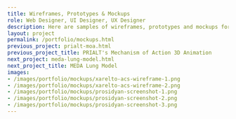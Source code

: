 ```yaml
---
title: Wireframes, Prototypes & Mockups
role: Web Designer, UI Designer, UX Designer
description: Here are samples of wireframes, prototypes and mockups for various clients. I created wireframes and prototypes in Omnigraffle, inVision, Illustrator, Photoshop HTML, CSS and bootstrap. Please contact me for more samples, as many concepts are not shown due to confidentiality.
layout: project
permalink: /portfolio/mockups.html
previous_project: prialt-moa.html
previous_project_title: PRIALT's Mechanism of Action 3D Animation
next_project: meda-lung-model.html
next_project_title: MEDA Lung Model
images:
- /images/portfolio/mockups/xarelto-acs-wireframe-1.png
- /images/portfolio/mockups/xarelto-acs-wireframe-2.png
- /images/portfolio/mockups/prosidyan-screenshot-1.png
- /images/portfolio/mockups/prosidyan-screenshot-2.png
- /images/portfolio/mockups/prosidyan-screenshot-3.png
---
```

